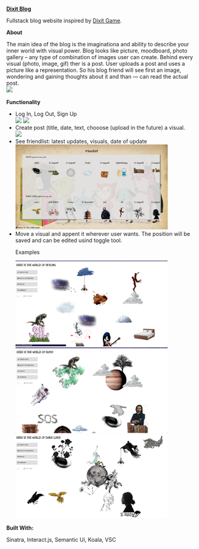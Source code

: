 <p><strong><a href="https://sheltered-harbor-88953.herokuapp.com/">Dixit Blog </a></strong></p>
<p>Fullstack blog website inspired by <a href="https://en.wikipedia.org/wiki/Dixit_(card_game)">Dixit Game</a>.</p>
<p><strong> About </strong></p>
The main idea of the blog is the imaginationa and ability to describe your inner world with visual power. Blog looks like picture, moodboard, photo gallery – any type of combination of images user can create. Behind every visual (photo, image, gif) ther is a post. User uploads a post and uses a picture like a representation. So his blog friend will see first an image, wondering and gaining thoughts about it and than — can read the actual post.

</br>

<img src="https://github.com/mary-tkachenko/dixit_blog/blob/master/screens/mainpage.png?raw=true" width="400">
</br>
<p><strong> Functionality </strong></p>
<ul>
  <li>Log In, Log Out, Sign Up</li>
  <img src="https://github.com/mary-tkachenko/dixit_blog/blob/master/screens/login.png?raw=true" width="400">
  <img src="https://github.com/mary-tkachenko/dixit_blog/blob/master/screens/signup.png?raw=true" width="400"> 
  <li>Create post (title, date, text, chooose (upload in the future) a visual.</li>
  <img src="https://github.com/mary-tkachenko/dixit_blog/blob/master/screens/createpost.png?raw=true" width="400">
  <li>See friendlist: latest updates, visuals, date of update</li>
  <img src="https://github.com/mary-tkachenko/dixit_blog/blob/master/screens/friendlist.png?raw=true" width="400"> 
  <li>Move a visual and appent it wherever user wants. The position will be saved and can be edited usind toggle tool.</li>
  <p>Examples</p>
  <img src="https://github.com/mary-tkachenko/dixit_blog/blob/master/screens/blog1.png?raw=true" width="400"> 
  <img src="https://github.com/mary-tkachenko/dixit_blog/blob/master/screens/blog2.png?raw=true" width="400"> 
  <img src="https://github.com/mary-tkachenko/dixit_blog/blob/master/screens/blog3.png?raw=true" width="400"> 
</ul>


<p><strong> Built With: </strong></p>
<p>Sinatra, Interact.js, Semantic Ui, Koala, VSC</p>



